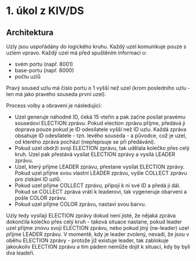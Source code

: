 # 1. úkol z KIV/DS

## Architektura

Uzly jsou uspořádány do logického kruhu. Každý uzel komunikuje pouze s uzlem vpravo. Každý uzel má před spuštěním informaci o:
* svém portu (např. 8001)
* base-portu (např. 8000)
* počtu uzlů

Pravý soused uzlu má číslo portu o 1 vyšší než uzel (krom posledního uzlu - ten má jako pravého souseda první uzel).

Process volby a obravení je následující:
* Uzel generuje náhodné ID, čeká 15 vteřin a pak začne posílat pravému sousedovi ELECTION zprávu.
Pokud election zprávu přijme, předává ji doprava pouze pokud je ID odesílatele vyšší než ID uzlu. Každá zpráva obsahuje ID odesílatele - tzn. levého souseda - 
a původce, což je uzel, od kterého zpráva pochází (nepřepisuje se při předávání).
* Pokud uzel obdrží svoji ELECTION zprávu, tak udělala kolečko přes celý kruh. Uzel pak přestává vysílat ELECTION zprávy a vysílá LEADER zprávu.
* Uzel, který přijme LEADER zprávu, přestane vysílat ELECTION zprávy. Pokud uzel přijme svou vlastní LEADER zprávu, vyšle COLLECT zprávu pro získání ID uzlů.
* Pokud uzel přijme COLLECT zprávu, připojí k ní své ID a předá ji dál. Pokud se COLLECT zpráva vrátí k leaderovi, tak vygeneruje obarvení a pošle COLOR zprávu.
* Pokud uzel přijme COLOR zprávu, nastaví svou barvu.

Uzly tedy vysílají ELECTION zprávy dokud není jisté, že nějaká zpráva dokončila kolečko přes celý kruh - taková situace nastane, pokud leader uzel přijme znovu
svoji ELECTION zprávu, nebo pokud jiný (ne-leader) uzel přijme LEADER zprávu. V momentě, kdy je leader zvolený, nevadí, že jsou v oběhu ELECTION zprávy - protože
již existuje leader, tak zablokuje jakoukoliv ELECTION zprávu a tím pádem nemůže dojít k situaci, kdy by byli dva leadeři.
